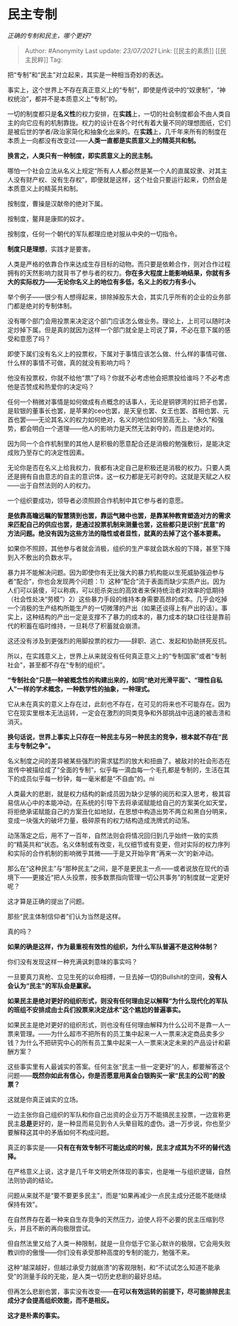 # 民主专制
*正确的专制和民主，哪个更好?*

> Author: #Anonymity
> Last update: *23/07/2021*
> Link: [[民主的素质]] [[民主民粹]]
> Tag:

把“专制”和“民主”对立起来，其实是一种相当奇妙的表达。

事实上，这个世界上不存在真正意义上的“专制”，即使是传说中的“奴隶制”，“神权统治”，都并不是本质意义上“专制”的。

一切的制度都只是**名义性**的权力安排，在**实践**上，一切的社会制度都会不由人类自主的向它应有的机制靠拢。权力的设计在各个时代有着大量不同的理想图纸，它们是被后世的学者/政治家简化和抽象化出来的。在**实践**上，几千年来所有的制度在本质上一向都没有改变过——**人类一直都是实质意义上的精英共和制。**

**换言之，人类只有一种制度，即实质意义上的民主制。**

哪怕一个社会立法从名义上规定“所有人人都必然是某一个人的直属奴隶、对其主人没有财产权、没有生存权”，即便就是这样，这个社会只要运行起来，仍然会是本质意义上的精英共和制。

按制度，曹操是汉献帝的绝对下属。

按制度，鳌拜是康熙的奴才。

按制度，任何一个朝代的军队都理应绝对服从中央的一切指令。

**制度只是理想**，实践才是要害。

人类是严格的依靠合作来达成生存目标的动物。而只要是依赖合作，则对合作过程拥有的天然影响力就背书了参与者的权力。**你在多大程度上能影响结果，你就有多大的实际权力——无论你名义上的地位有多低，名义上的权力有多小。**

举个例子——很少有人想得起来，排除掉股东大会，其实几乎所有的企业的业务部门都是绝对的专制体制。

没有哪个部门会用投票来决定这个部门应该怎么做业务。理论上，上司可以随时决定炒掉下属。但是真的就因为这样一个部门就全是上司说了算，不必在意下属的感受和意愿了吗？

即使下属们没有名义上的投票权，下属对于事情应该怎么做、什么样的事情可做、什么样的事情不可做，真的就没有影响力吗？

他没有投票权，你就不给他“票”了吗？你就不必考虑他会把票投给谁吗？不必考虑他是否赞成和热爱你的决定吗？

任何一个稍微对事情是如何做成有点概念的话事人，无论是铜锣湾的扛把子也罢，是软银的董事长也罢，是苹果的ceo也罢，是天皇也罢、女王也罢、首相也罢、元首也罢——无论其名义的权力如何绝对，名义的地位如何至高无上、“永久”和强势，都会明白一个道理——他人的影响力是天然无法剥夺的，而且是绝对的。

因为同一个合作机制里的其他人是积极的愿意配合还是消极的勉强敷衍，是能决定成败乃至存亡的决定性因素。

无论你是否在名义上给我权力，我都有决定自己是积极还是消极的权力。只要人类还是拥有自由意志的自主的意识体，这一权力都是无可剥夺的。这就是天赋之人权——出于自然法则的人的权力。

一个组织要成功，领导者必须照顾合作机制中其它参与者的意愿。

**是依靠高瞻远瞩的智慧猜到也罢，靠运气赌中也罢，是靠某种教育塑造对方的需求来匹配自己的供应也罢，是通过投票机制来测量也罢，这些都只是识别“民意”的方法问题。绝没有因为这些方法的隐性或者显性，就真的去掉了这个基本要素。**

如果你不照顾，其他参与者就会消极，组织的生产率就会跳水般的下降，甚至下降到入不敷出的负数水平。

暴力并不能解决问题。因为即使你有无比强大的暴力机构能以生死威胁强迫参与者“配合”，你也会发现两个问题：1）这种“配合”流于表面而缺少实质产出。因为人们可以装傻，可以称病，可以扼杀突出的高效者来保持统治者对效率的低期待（社会性处决“劳模”）2）这些暴力手段的维持本身需要高昂的成本。几乎会吃掉一个消极的生产结构所能生产的一切微薄的产出（如果还谈得上有产出的话）。事实上，这种结构的产出一定是支撑不了暴力的成本的，暴力成本的缺口往往是靠前代的积蓄在临时维持，一旦耗尽了积蓄就会崩溃。

这还没有涉及到更强烈的用脚投票的权力——辞职、逃亡、发起和协助拼死反抗。

所以，在实践意义上，世界上从来就没有任何真正意义上的“专制国家”或者“专制社会”，甚至都不存在“专制的组织”。

**“专制社会”只是一种被概念性的构建出来的，如同“绝对光滑平面”、“理性自私人”一样的学术概念，一种数学性的抽象，一种理式。**

它从未在真实的意义上存在过，此刻也不存在，在可见的将来也不可能存在。因为它在现实里根本无法运转，一定会在激烈的同类竞争和外部挑战中迅速的被击溃和消灭。

**换句话说，世界上事实上只存在一种民主与另一种民主的竞争，根本就不存在“民主与专制之争”。**

名义制度之间的差异被某些强烈的需求猛烈的放大和扭曲了。被敌对的社会形态在宣传中被描绘成了“全面的专制”，似乎每一滴血每一个毛孔都是专制的，生活在其下的成员似乎每一秒钟，每一毫米都是“不自由”的。ni

人类最大的悲剧，就是权力结构的新成员因为缺少足够的阅历和深入思考，极其容易信从心中的本能冲动，在系统的引导下去将承诺赋能给自己的方案美化如天堂，将拒绝承诺赋能自己的方案丑化如地狱，在思想中构造出势不两立和黑白分明来，变成一块强大的破坏力量，极碎原有的权力结构造成洗牌式的动荡。

动荡落定之后，用不了一百年，自然法则会将情况回归到几乎始终一致的实质的“精英共和”状态。名义体制或有改变，礼仪细节或有变更，但对实际的权力序列和实际的合作机制的影响微乎其微——于是又开始孕育“再来一次“的新冲动。

那么在“这种民主”与“那种民主”之间，是不是更民主一点——或者说放在现代的语境下——更接近“把人头投票，按多数票指向管理一切公共事务”的制度就一定更好呢？

这才算是正确的提出了问题。

那些“民主体制信仰者”们认为当然是这样。

真的吗？

**如果的确是这样，作为最重视有效性的组织，为什么军队普遍不是这种体制？**

你们没有发现这样一种充满讽刺意味的事实吗？

一旦要真刀真枪、立见生死的以命相搏，一旦去掉一切的Bullshit的空间，**没有人会认为“民主”的军队会是赢家。**

**如果民主是绝对更好的组织形式，则没有任何理由足以解释“为什么现代化的军队的班组不安排成由士兵们投票来决定战术”这个尴尬的普遍事实。**

如果民主是绝对更好的组织形式，则也没有任何理由解释为什么公司不是靠一人一票来管理。——为什么超市不把所有的员工集中起来一人一票来决定商品卖多少钱？为什么不把研究中心的所有员工集中起来一人一票来决定未来的产品设计和薪酬方案？

这些事实里有人最诚实的答案。任何主张“民主一些一定更好”的人，都要解答这个问题——**既然你如此有信心，你是否愿意用真金白银购买一家“民主的公司”的股票？**

这就是你真正诚实的立场。

一边主张你自己组织的军队和你自己出资的企业万万不能搞民主投票，一边宣称更民主**总是**更好的，是一种显而易见到令人头晕目眩的虚伪。退一万步说，你也至少要解释这其中的矛盾如何不构成问题。

真正的事实是——**只有在有效专制不可能达成的时候，民主才成其为不坏的替代选择。**

在严格意义上说，这才是几千年文明史所体现的事实，也是唯一与组织逻辑，自然法则协调的结论。

问题从来就不是“要不要更多民主”，而是“如果再减少一点民主成分还能不能继续保持有效”。

在自然界存在着一种来自生存竞争的天然压力，迫使人将不必要的民主压缩到尽头，并且不断的再向极限尝试。

但自然法里又给了人类一种限制，就是一旦你低于它圣心默许的极限，它会用失败教训你的傲慢——你们没有承受那种高度的专制的能力，勉强不来。

这种“越深越好，但越过承受力就崩溃”的客观限制，和“不试试怎么知道不能承受”的测量手段的无能，是人类一切历史悲剧的最好总结。

但再怎么悲剧也罢，事实没有改变——**在可以有效运转的前提下，尽可能排除民主成分才会提高组织效能，而不是相反。**

**这才是朴素的事实。**
